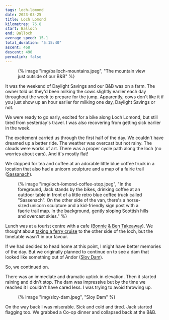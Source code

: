 ```yaml
---
tags: loch-lomond
date: 2023-03-25
title: Loch Lomond
kilometres: 76.8
start: Balloch
end: Balloch
average_speed: 15.1
total_duration: "5:15:40"
ascent: 468
descent: 490
permalink: false
---
```


<figure>
{% image "img/balloch-mountains.jpeg", "The mountain view just outside of our B&B" %}
</figure>

It was the weekend of Daylight Savings and our B&B was on a farm. The owner told us they'd been milking the cows slightly earlier each day throughout the week to prepare for the jump. Apparently, cows don't like it if you just show up an hour earlier for milking one day, Daylight Savings or not.

We were ready to go early, excited for a bike along Loch Lomond, but still tired from yesterday's travel. I was also recovering from getting sick earlier in the week.

The excitement carried us through the first half of the day. We couldn't have dreamed up a better ride. The weather was overcast but not rainy. The clouds were works of art. There was a proper cycle path along the loch (no worries about cars). And it's mostly flat!

We stopped for tea and coffee at an adorable little blue coffee truck in a location that also had a unicorn sculpture and a map of a fairie trail ([Sassanach](https://maps.app.goo.gl/gJtydQg2yafoJ4Vq9)).

<figure>
{% image "img/loch-lomond-coffee-stop.jpeg", "In the foreground, Jack stands by the bikes, drinking coffee at an outdoor table in front of a little retro blue coffee truck called "Sassenach". On the other side of the van, there's a horse-sized unicorn sculpture and a kid-friendly sign post with a faerie trail map. In the background, gently sloping Scottish hills and overcast skies." %}
</figure>

Lunch was at a tourist centre with a cafe ([Bonnie & Ben Takeaway](https://maps.app.goo.gl/Zc6CviTWsxAJShSaA)). We thought about [taking a ferry cruise](https://www.cruiselochlomond.co.uk/) to the other side of the loch, but the timetable wasn't in our favour.

If we had decided to head home at this point, I might have better memories of the day. But we originally planned to continue on to see a dam that looked like something out of Andor ([Sloy Dam](https://maps.app.goo.gl/2eb61mpQe3pnJEfk7)).

So, we continued on.

There was an immediate and dramatic uptick in elevation. Then it started raining and didn't stop. The dam was impressive but by the time we reached it I couldn't have cared less. I was trying to avoid throwing up.

<figure>
{% image "img/sloy-dam.jpeg", "Sloy Dam" %}
</figure>

On the way back I was miserable. Sick and cold and tired. Jack started flagging too. We grabbed a Co-op dinner and collapsed back at the B&B.
